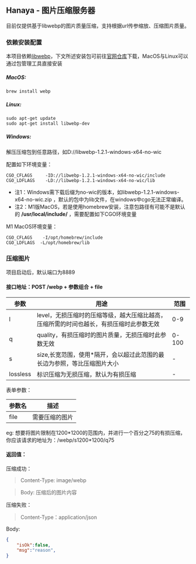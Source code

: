 ## Hanaya - 图片压缩服务器

目前仅提供基于libwebp的图片质量压缩，支持根据url传参缩放、压缩图片质量。

### 依赖安装配置
本项目依赖[libwebp](https://developers.google.com/speed/webp)，下文所述安装包可前往[官网仓库](https://storage.googleapis.com/downloads.webmproject.org/releases/webp/index.html)下载，MacOS与Linux可以通过包管理工具直接安装

##### MacOS:
    brew install webp

##### Linux:
    sudo apt-get update
    sudo apt-get install libwebp-dev

##### Windows:
解压压缩包到任意路径，如D://libwebp-1.2.1-windows-x64-no-wic

配置如下环境变量：

    CGO_CFLAGS     -ID://libwebp-1.2.1-windows-x64-no-wic/include
    CGO_LDFLAGS    -LD://libwebp-1.2.1-windows-x64-no-wic/lib

- 注1：Windows需下载后缀为no-wic的版本，如libwebp-1.2.1-windows-x64-no-wic.zip  ，默认的包中为lib文件，在windows中cgo无法正常编译。
- 注2：M1版MacOS，若是使用homebrew安装，注意包路径有可能不是默认的 **/usr/local/include/** ，需要配置如下CGO环境变量

M1 MacOS环境变量：

    CGO_CFLAGS    -I/opt/homebrew/include
    CGO_LDFLAGS  -L/opt/homebrew/lib

### 压缩图片

项目启动后，默认端口为8889

#### 接口地址：POST /webp + 参数组合 + file

|  参数 |  用途 | 范围		|
| ------------- | -------------|--------------|
| l  |  level，无损压缩时的压缩等级，越大压缩比越高，压缩所需的时间也越长，有损压缩时此参数无效 | 0-9|
| q  |  quality，有损压缩时的图片质量，无损压缩时此参数无效 | 0-100|
| s | size,长宽范围，使用\*隔开，会以超过此范围的最长边为参照，等比压缩图片大小 | -|
| lossless | 标识压缩为无损压缩，默认为有损压缩 | -|

表单参数：

| 参数名  | 描述 |
| ------------ |------|
|  file | 需要压缩的图片

eg:
想要将图片限制在1200\*1200的范围内，并进行一个百分之75的有损压缩，你应该请求的地址为：/webp/s1200\*1200/q75

#### 返回值：
压缩成功：
> Content-Type: image/webp

>Body: 压缩后的图片内容

压缩失败：
> Content-Type：application/json

Body:
```json
{
	"isOk":false,
	"msg":"reason",
}
```